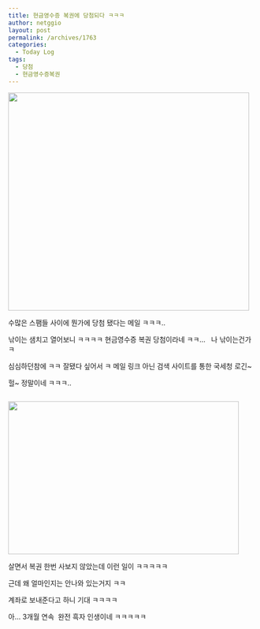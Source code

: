 ```yaml
---
title: 현금영수증 복권에 당첨되다 ㅋㅋㅋ
author: netggio
layout: post
permalink: /archives/1763
categories:
  - Today Log
tags:
  - 당첨
  - 현금영수증복권
---
```

<IMG style="MARGIN-TOP: 0px; WIDTH: 489px; HEIGHT: 442px" alt="" onerror="if (this.src != '/skin/admin/whitedream/image/spacer.gif') { this.src='/skin/admin/whitedream/image/spacer.gif' }" src="http://blog.netggio.pe.kr/attach/1/1093610664.png?randseed=0.10806107088956923" width=104 height=90>  
  
수많은 스팸들 사이에 뭔가에 당첨 됐다는 메일 ㅋㅋㅋ..  
  
낚이는 샘치고 열어보니 ㅋㅋㅋㅋ 현금영수증 복권 당첨이라네 ㅋㅋ&#8230; &nbsp; 나 낚이는건가 ㅋ  
  
심심하던참에 ㅋㅋ 잘됐다 싶어서 ㅋ 메일 링크 아닌 검색 사이트를 통한 국세청 로긴~  
  
헐~ 정말이네 ㅋㅋㅋ..  
  
<IMG style="MARGIN-TOP: 14px; WIDTH: 468px; HEIGHT: 310px" alt="" onerror="if (this.src != '/skin/admin/whitedream/image/spacer.gif') { this.src='/skin/admin/whitedream/image/spacer.gif' }" src="http://blog.netggio.pe.kr/attach/1/1260487471.png?randseed=0.8159306917205642" width=120 height=60>  
  
살면서 복권 한번 사보지 않았는데 이런 일이 ㅋㅋㅋㅋㅋ  
  
근데 왜 얼마인지는 안나와 있는거지 ㅋㅋ  
  
계좌로 보내준다고 하니 기대 ㅋㅋㅋㅋ  
  
아&#8230; 3개월 연속 &nbsp;완전 흑자 인생이네 ㅋㅋㅋㅋㅋ